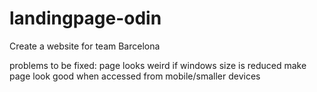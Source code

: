# landingpage-odin

Create a website for team Barcelona

problems to be fixed:
page looks weird if windows size is reduced
make page look good when accessed from mobile/smaller devices